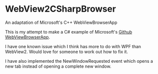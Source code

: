 # WebView2CSharpBrowser
An adaptation of Microsoft's C++ WebViewBrowserApp


This is my attempt to make a C# example of Microsoft's [Github WebViewBrowserApp](https://github.com/MicrosoftEdge/WebView2Browser).

I have one known issue which I think has more to do with WPF than WebView2.  Would love for someone to work out how to fix it.

I have also implemented the NewWindowRequested event which opens a new tab instead of opening a complete new window.


